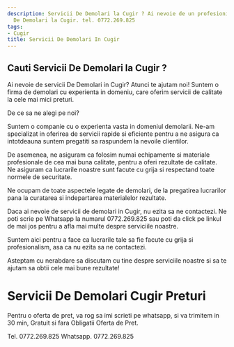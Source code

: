 ```yaml
---
description: Servicii De Demolari la Cugir ? Ai nevoie de un profesionist in Servicii
  De Demolari la Cugir. tel. 0772.269.825
tags:
- Cugir
title: Servicii De Demolari In Cugir
---
```



## Cauti Servicii De Demolari la Cugir ?

Ai nevoie de servicii De Demolari in Cugir?  Atunci te ajutam noi! Suntem o firma de demolari cu experienta in domeniu, care oferim servicii de calitate la cele mai mici preturi. 

De ce sa ne alegi pe noi? 

Suntem o companie cu o experienta vasta in domeniul demolarii. Ne-am specializat in oferirea de servicii rapide si eficiente pentru a ne asigura ca intotdeauna suntem pregatiti sa raspundem la nevoile clientilor. 

De asemenea, ne asiguram ca folosim numai echipamente si materiale profesionale de cea mai buna calitate, pentru a oferi rezultate de calitate. Ne asiguram ca lucrarile noastre sunt facute cu grija si respectand toate normele de securitate.

Ne ocupam de toate aspectele legate de demolari, de la pregatirea lucrarilor pana la curatarea si indepartarea materialelor rezultate. 

Daca ai nevoie de servicii de demolari in Cugir, nu ezita sa ne contactezi. Ne poti scrie pe Whatsapp la numarul 0772.269.825 sau poti da click pe linkul de mai jos pentru a afla mai multe despre serviciile noastre. 

Suntem aici pentru a face ca lucrarile tale sa fie facute cu grija si profesionalism, asa ca nu ezita sa ne contactezi. 

Asteptam cu nerabdare sa discutam cu tine despre serviciile noastre si sa te ajutam sa obtii cele mai bune rezultate!

# Servicii De Demolari Cugir Preturi
Pentru o oferta de pret, va rog sa imi scrieti pe whatsapp, si va trimitem in 30 min, Gratuit si fara Obligatii Oferta de Pret.

Tel. 0772.269.825
Whatsapp. 0772.269.825